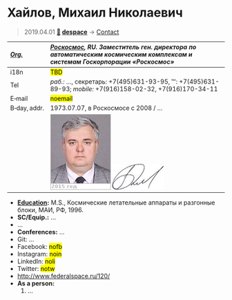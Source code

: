 # Хайлов, Михаил Николаевич
> 2019.04.01 **[🚀](../index/index.md) [despace](index.md)** → [Contact](contact.md)

|*[Org.](contact.md)*|*[Роскосмос](zz_roskosmos.md), RU. Заместитель ген. директора по автоматическим космическим комплексам и системам Госкорпорации «Роскосмос»*|
|:--|:--|
|i18n| <mark>TBD</mark> |
|Tel|*раб.:* …, секретарь: +7(495)631-93-95, ℻: +7(495)631-89-93; *mobile:* +7(916)158-02-32, +7(916)170-34-11 |
|E‑mail| <mark>noemail</mark> |
|B‑day, addr.| 1973.07.07, в Роскосмосе с 2008 / … |
|| ![](f/contact/h/haylov1_photo.jpg) [![](f/contact/h/haylov1_sign_thumb.jpg)](f/contact/h/haylov1_sign.png) |

   - **[Education](edu.md):** M.S., Космические летательные аппараты и разгонные блоки, МАИ, РФ, 1996.
   - **SC/Equip.:** …
   - …
   - **Conferences:** …
   - Git: …
   - Facebook: <mark>nofb</mark>
   - Instagram: <mark>noin</mark>
   - LinkedIn: <mark>noli</mark>
   - Twitter: <mark>notw</mark>
   - <http://www.federalspace.ru/120/>
   - **As a person:**
      1. …
